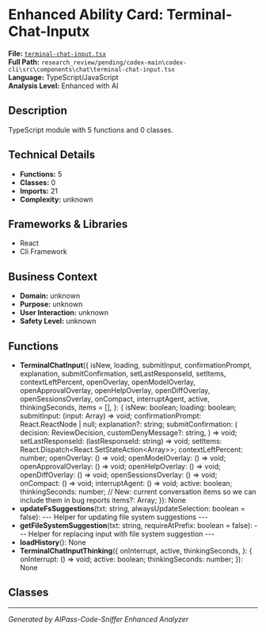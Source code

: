 # Enhanced Ability Card: Terminal-Chat-Inputx

**File:** [`terminal-chat-input.tsx`](file:///research_review/pending/codex-main\codex-cli\src\components\chat\terminal-chat-input.tsx)  
**Full Path:** `research_review/pending/codex-main\codex-cli\src\components\chat\terminal-chat-input.tsx`  
**Language:** TypeScript/JavaScript  
**Analysis Level:** Enhanced with AI

## Description

TypeScript module with 5 functions and 0 classes.

## Technical Details

- **Functions:** 5
- **Classes:** 0
- **Imports:** 21
- **Complexity:** unknown


## Frameworks & Libraries

- React
- Cli Framework



## Business Context

- **Domain:** unknown
- **Purpose:** unknown
- **User Interaction:** unknown
- **Safety Level:** unknown






## Functions

- **TerminalChatInput**({
  isNew,
  loading,
  submitInput,
  confirmationPrompt,
  explanation,
  submitConfirmation,
  setLastResponseId,
  setItems,
  contextLeftPercent,
  openOverlay,
  openModelOverlay,
  openApprovalOverlay,
  openHelpOverlay,
  openDiffOverlay,
  openSessionsOverlay,
  onCompact,
  interruptAgent,
  active,
  thinkingSeconds,
  items = [],
}: {
  isNew: boolean;
  loading: boolean;
  submitInput: (input: Array<ResponseInputItem>) => void;
  confirmationPrompt: React.ReactNode | null;
  explanation?: string;
  submitConfirmation: (
    decision: ReviewDecision,
    customDenyMessage?: string,
  ) => void;
  setLastResponseId: (lastResponseId: string) => void;
  setItems: React.Dispatch<React.SetStateAction<Array<ResponseItem>>>;
  contextLeftPercent: number;
  openOverlay: () => void;
  openModelOverlay: () => void;
  openApprovalOverlay: () => void;
  openHelpOverlay: () => void;
  openDiffOverlay: () => void;
  openSessionsOverlay: () => void;
  onCompact: () => void;
  interruptAgent: () => void;
  active: boolean;
  thinkingSeconds: number;
  // New: current conversation items so we can include them in bug reports
  items?: Array<ResponseItem>;
}): None
- **updateFsSuggestions**(txt: string, alwaysUpdateSelection: boolean = false): --- Helper for updating file system suggestions ---
- **getFileSystemSuggestion**(txt: string, requireAtPrefix: boolean = false): --- Helper for replacing input with file system suggestion ---
- **loadHistory**(): None
- **TerminalChatInputThinking**({
  onInterrupt,
  active,
  thinkingSeconds,
}: {
  onInterrupt: () => void;
  active: boolean;
  thinkingSeconds: number;
}): None

## Classes



---
*Generated by AIPass-Code-Sniffer Enhanced Analyzer*
